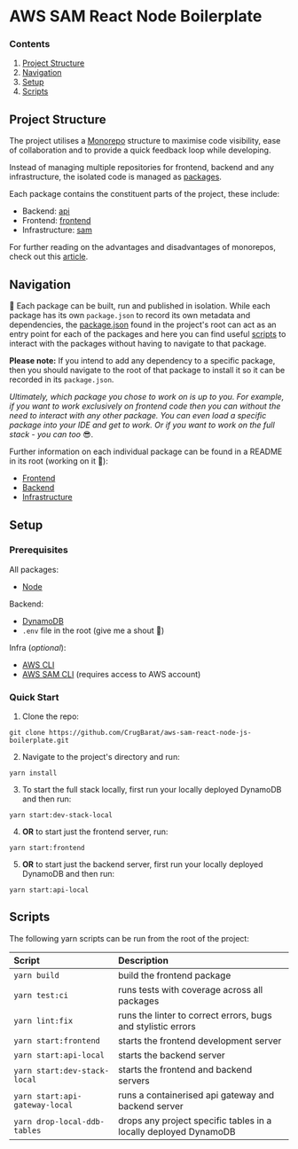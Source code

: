 # AWS SAM React Node Boilerplate

### Contents

1. [Project Structure](#Structure)
2. [Navigation](#Navigation)
3. [Setup](#Setup)
4. [Scripts](#Scripts)


## Project Structure

The project utilises a [Monorepo](https://en.wikipedia.org/wiki/Monorepo) structure to maximise code visibility, ease of collaboration and to provide a quick feedback loop while developing.

Instead of managing multiple repositories for frontend, backend and any infrastructure, the isolated code is managed as [packages](./packages).

Each package contains the constituent parts of the project, these include:

- Backend: [api](./packages/api)
- Frontend: [frontend](./packages/frontend)
- Infrastructure: [sam](./packages/sam)  

For further reading on the advantages and disadvantages of monorepos, check out this [article](https://www.happycoders.eu/java/monorepos-advantages-disadvantages/).

## Navigation

🚀 Each package can be built, run and published in isolation. While each package has its own `package.json` to record its own metadata and dependencies, the [package.json](./package.json) found in the project's root can act as an entry point for each of the packages and here you can find useful [scripts](#Scripts) to interact with the packages without having to navigate to that package.

**Please note:** If you intend to add any dependency to a specific package, then you should navigate to the root of that package to install it so it can be recorded in its `package.json`.

*Ultimately, which package you chose to work on is up to you. For example, if you want to work exclusively on frontend code then you can without the need to interact with any other package. You can even load a specific package into your IDE and get to work. Or if you want to work on the full stack - you can too* 😎.  

Further information on each individual package can be found in a README in its root (working on it 🔨):

- [Frontend](./packages/frontend/README.md)  
- [Backend](./packages/api/README.md)
- [Infrastructure](./packages/sam/README.md)

## Setup   

### Prerequisites

All packages:
- [Node](https://nodejs.org/en/)

Backend:
- [DynamoDB](https://docs.aws.amazon.com/amazondynamodb/latest/developerguide/DynamoDBLocal.DownloadingAndRunning.html)
- `.env` file in the root (give me a shout 📢)

Infra (*optional*):
- [AWS CLI](https://docs.aws.amazon.com/cli/latest/userguide/install-cliv2-mac.html)
- [AWS SAM CLI](https://docs.aws.amazon.com/serverless-application-model/latest/developerguide/serverless-sam-cli-install-mac.html) (requires access to AWS account)

### Quick Start  

1. Clone the repo:  

```
git clone https://github.com/CrugBarat/aws-sam-react-node-js-boilerplate.git
```  

2. Navigate to the project's directory and run:

```
yarn install
```  

3. To start the full stack locally, first run your locally deployed DynamoDB and then run:

```
yarn start:dev-stack-local
```  

4. **OR** to start just the frontend server, run:

```
yarn start:frontend
```  

5. **OR** to start just the backend server, first run your locally deployed DynamoDB and then run:

```
yarn start:api-local
```  

## Scripts

The following yarn scripts can be run from the root of the project:

|  Script   |                             Description                              |
| :----------- | :------------------------------------------------------------------ |
|`yarn build` | build the frontend package |
|`yarn test:ci` | runs tests with coverage across all packages |
|`yarn lint:fix` | runs the linter to correct errors, bugs and stylistic errors |
|`yarn start:frontend` | starts the frontend development server |
|`yarn start:api-local` | starts the backend server |
|`yarn start:dev-stack-local` | starts the frontend and backend servers |
|`yarn start:api-gateway-local` | runs a containerised api gateway and backend server |
|`yarn drop-local-ddb-tables` | drops any project specific tables in a locally deployed DynamoDB |  
